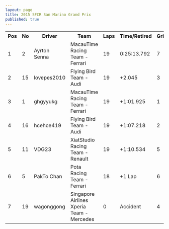 ```yaml
---
layout: page
title: 2015 SFCR San Marino Grand Prix
published: true
---
```


<font size="2">
<table>
  <tr>
    <th>Pos</th>
    <th>No</th>
    <th>Driver</th>
    <th>Team</th>
    <th>Laps</th>
    <th>Time/Retired</th>
    <th>Grid</th>
  </tr>
  <tr>
    <td>1</td>
    <td>2</td>
    <td>Ayrton Senna</td>
    <td>MacauTime Racing Team - Ferrari</td>
    <td>19</td>
    <td>0:25:13.792</td>
    <td>7</td>
  </tr>
  <tr>
    <td>2</td>
    <td>15</td>
    <td>lovepes2010</td>
    <td>Flying Bird Team - Audi</td>
    <td>19</td>
    <td>+2.045</td>
    <td>3</td>
  </tr>
  <tr>
    <td>3</td>
    <td>1</td>
    <td>ghgyyukg</td>
    <td>MacauTime Racing Team - Ferrari</td>
    <td>19</td>
    <td>+1:01.925</td>
    <td>1</td>
  </tr>
  <tr>
    <td>4</td>
    <td>16</td>
    <td>hcehce419</td>
    <td>Flying Bird Team - Audi</td>
    <td>19</td>
    <td>+1:07.218</td>
    <td>2</td>
  </tr>
  <tr>
    <td>5</td>
    <td>11</td>
    <td>VDG23</td>
    <td>XiatStudio Racing Team - Renault</td>
    <td>19</td>
    <td>+1:10.534</td>
    <td>5</td>
  </tr>
  <tr>
    <td>6</td>
    <td>5</td>
    <td>PakTo Chan</td>
    <td>Pota Racing Team - Ferrari</td>
    <td>18</td>
    <td>+1 Lap</td>
    <td>6</td>
  </tr>
  <tr>
    <td>7</td>
    <td>19</td>
    <td>wagonggong</td>
    <td>Singapore Airlines Xperia Team - Mercedes</td>
    <td>0</td>
    <td>Accident</td>
    <td>4</td>
  </tr>
</table>
</font>
